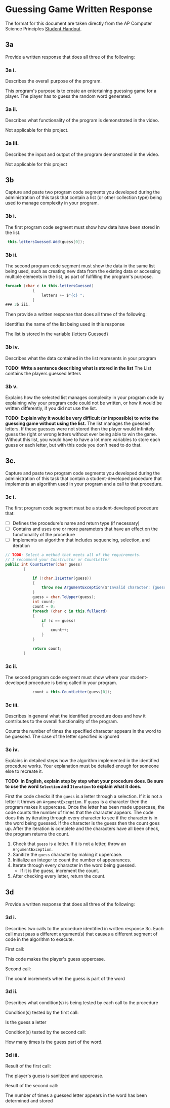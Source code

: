 # Guessing Game Written Response

The format for this document are taken directly from the AP Computer Science
Principles [Student Handout](../support/ap-csp-student-task-directions.pdf).

## 3a

Provide a written response that does all three of the following:

### 3a i.

Describes the overall purpose of the program.

This program's purpose is to create an entertaining guessing game for a player. The player has to guess the random word generated.

### 3a ii.

Describes what functionality of the program is demonstrated in the video.

Not applicable for this project.

### 3a iii.

Describes the input and output of the program demonstrated in the video.

Not applicable for this project

## 3b

Capture and paste two program code segments you developed during the
administration of this task that contain a list (or other collection type) being
used to manage complexity in your program.

### 3b i.

The first program code segment must show how data have been stored in the list.

```csharp
 this.lettersGuessed.Add(guess[0]);
```

### 3b ii.

The second program code segment must show the data in the same list being used,
such as creating new data from the existing data or accessing multiple elements
in the list, as part of fulfilling the program's purpose.

```csharp
foreach (char c in this.lettersGuessed)
            {
                letters += $"{c} ";
            }
### 3b iii.
```

Then provide a written response that does all three of the following:

Identifies the name of the list being used in this response

The list is stored in the variable {letters Guessed}

### 3b iv.

Describes what the data contained in the list represents in your program

**TODO: Write a sentence describing what is stored in the list** The List contains the players guessed letters

### 3b v.

Explains how the selected list manages complexity in your program code by
explaining why your program code could not be written, or how it would be
written differently, if you did not use the list.

**TODO: Explain why it would be very difficult (or impossible) to write 
the guessing game without using the list.**
The list manages the guessed letters. If these guesses were not stored then the player would infinitely guess the right or wrong letters without ever being able to win the game. Without this list, you would have to have a lot more variables to store each guess or each letter, but with this code you don't need to do that. 

## 3c.

Capture and paste two program code segments you developed during the
administration of this task that contain a student-developed procedure that
implements an algorithm used in your program and a call to that procedure.

### 3c i.

The first program code segment must be a student-developed procedure that:

- [ ] Defines the procedure's name and return type (if necessary)
- [ ] Contains and uses one or more parameters that have an effect on the functionality of the procedure
- [ ] Implements an algorithm that includes sequencing, selection, and iteration

```csharp
// TODO: Select a method that meets all of the requirements.
// I recommend your Constructor or CountLetter
public int CountLetter(char guess)
        {

            if (!char.IsLetter(guess))
            {
                throw new ArgumentException($"Invalid character: {guess}.");
            }
            guess = char.ToUpper(guess);
            int count;
            count = 0;
            foreach (char c in this.fullWord)
            {
                if (c == guess)
                {
                    count++;
                }
            }

            return count;
        }
```

### 3c ii.

The second program code segment must show where your student-developed procedure is being called in your program.

```csharp
            count = this.CountLetter(guess[0]);
```

### 3c iii.

Describes in general what the identified procedure does and how it contributes to the overall functionality of the program.

Counts the number of times the specified character appears in the word to be guessed. The case of the letter specified is ignored
### 3c iv.

Explains in detailed steps how the algorithm implemented in the identified procedure works. Your explanation must be detailed enough for someone else to recreate it.

**TODO: In English, explain step by step what your procedure does. Be sure to use the word `Selection` and `Iteration` to explain what it does.**

First the code checks if the `guess` is a letter through a selection. If it is not a letter it throws an `ArgumentException`. If `guess` is a character then the program makes it uppercase. Once the letter has been made uppercase, the code counts the number of times that the character appears. The code does this by iterating through every character to see if the character is in the word being guessed. If the character is the guess then the count goes up. After the iteration is complete and the characters have all been check, the program returns the count. 

1. Check that `guess` is a letter. If it is not a letter, throw an `ArgumentException`.
2. Sanitize the `guess` character by making it uppercase.
3. Initialize an integer to count the number of appearances.
4. Iterate through every character in the word being guessed.
   * If it is the guess, increment the count.
5. After checking every letter, return the count. 

## 3d

Provide a written response that does all three of the following:

### 3d i.

Describes two calls to the procedure identified in written response 3c. Each call must pass a different argument(s) that causes a different segment of code in the algorithm to execute.

First call:

This code makes the player's guess uppercase.

Second call:

The count increments when the guess is part of the word 

### 3d ii.

Describes what condition(s) is being tested by each call to the procedure

Condition(s) tested by the first call:
 
Is the guess a letter

Condition(s) tested by the second call:

How many times is the guess part of the word.

### 3d iii.

Result of the first call:

The player's guess is sanitized and uppercase.

Result of the second call:

The number of times a guessed letter appears in the word has been determined and stored
